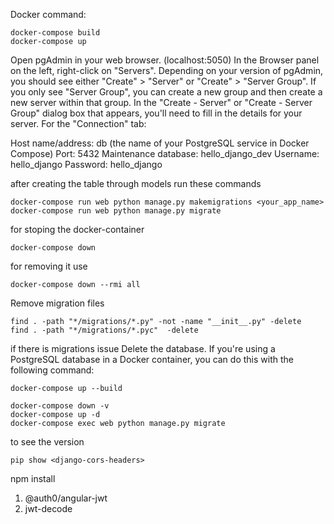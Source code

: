 Docker command:

```
docker-compose build
docker-compose up
```

Open pgAdmin in your web browser. (localhost:5050)
In the Browser panel on the left, right-click on "Servers".
Depending on your version of pgAdmin, you should see either "Create" > "Server" or "Create" > "Server Group". If you only see "Server Group", you can create a new group and then create a new server within that group.
In the "Create - Server" or "Create - Server Group" dialog box that appears, you'll need to fill in the details for your server.
For the "Connection" tab:

Host name/address: db (the name of your PostgreSQL service in Docker Compose)
Port: 5432
Maintenance database: hello_django_dev
Username: hello_django
Password: hello_django

after creating the table through models run these commands
```
docker-compose run web python manage.py makemigrations <your_app_name>
docker-compose run web python manage.py migrate
```

for stoping the docker-container
```
docker-compose down
```
for removing it use
```
docker-compose down --rmi all
```


Remove migration files
```
find . -path "*/migrations/*.py" -not -name "__init__.py" -delete
find . -path "*/migrations/*.pyc"  -delete
```

if there is migrations issue
Delete the database. If you're using a PostgreSQL database in a Docker container, you can do this with the following command:

```
docker-compose up --build
```

```
docker-compose down -v
docker-compose up -d
docker-compose exec web python manage.py migrate
```
to see the version 

```
pip show <django-cors-headers>
```

npm install
1. @auth0/angular-jwt
2. jwt-decode
